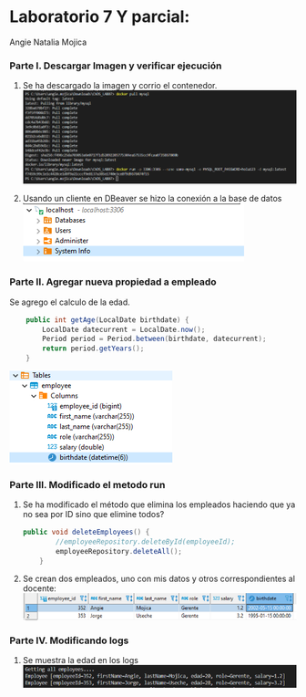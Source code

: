 # Laboratorio 7 Y parcial: 
Angie Natalia Mojica
### Parte I. Descargar Imagen y verificar ejecución
1. Se ha descargado la imagen y corrio el contenedor.\
![Download](./imgs/pull%20and%20run.png)

2. Usando un cliente en DBeaver se hizo la conexión a la base de datos \
![ConexionDataBase](./imgs/conexion.png)

### Parte II. Agregar nueva propiedad a empleado
Se agrego el calculo de la edad.
```java
    public int getAge(LocalDate birthdate) {
        LocalDate datecurrent = LocalDate.now();
        Period period = Period.between(birthdate, datecurrent);
        return period.getYears();
    }
 ```
![AddBirthDay](./imgs/addAtribute.png)

### Parte III. Modificado el metodo **run**
1. Se ha modificado el método que elimina los empleados haciendo que ya no sea por ID sino que elimine todos?
    ```java
    public void deleteEmployees() {
            //employeeRepository.deleteById(employeeId);
            employeeRepository.deleteAll();
        }	
    ```
2. Se crean dos empleados, uno con mis datos y otros correspondientes al docente:\
![AddEmployee](./imgs/addEmployees.png)

### Parte IV. Modificando logs
1. Se muestra la edad en los logs\
![AgeEmployee](./imgs/age.png)
